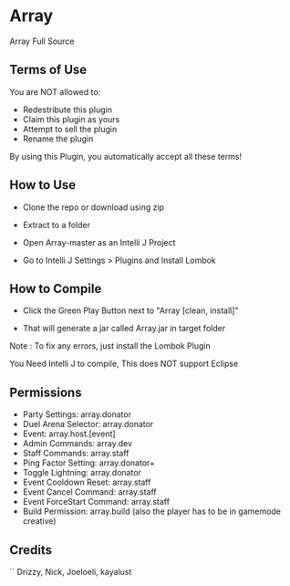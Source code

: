 # Array

Array Full Source

## Terms of Use

You are NOT allowed to:

- Redestribute this plugin
- Claim this plugin as yours
- Attempt to sell the plugin
- Rename the plugin

 By using this Plugin, you automatically accept all these terms!

## How to Use

- Clone the repo or download using zip

- Extract to a folder

- Open Array-master as an Intelli J Project

- Go to Intelli J Settings > Plugins and Install Lombok

## How to Compile

- Click the Green Play Button next to "Array [clean, install]"

- That will generate a jar called Array.jar in target folder

Note : To fix any errors, just install the Lombok Plugin

You Need Intelli J to compile, This does NOT support Eclipse

## Permissions

- Party Settings: array.donator
- Duel Arena Selector: array.donator
- Event: array.host.[event]
- Admin Commands: array.dev
- Staff Commands: array.staff
- Ping Factor Setting: array.donator+
- Toggle Lightning: array.donator
- Event Cooldown Reset: array.staff
- Event Cancel Command: array.staff
- Event ForceStart Command: array.staff
- Build Permission: array.build (also the player has to be in gamemode creative)

## Credits
``
Drizzy, Nick, Joeloeli, kayalust
